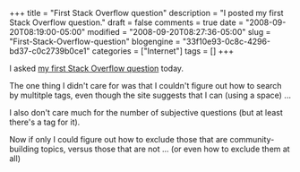 +++
title = "First Stack Overflow question"
description = "I posted my first Stack Overflow question."
draft = false
comments = true
date = "2008-09-20T08:19:00-05:00"
modified = "2008-09-20T08:27:36-05:00"
slug = "First-Stack-Overflow-question"
blogengine = "33f10e93-0c8c-4296-bd37-c0c2739b0ce1"
categories = ["Internet"]
tags = []
+++

<p>
I asked <a href="http://stackoverflow.com/questions/108010/parse-multiple-xml-files-with-aspnet-c-and-return-those-with-particular-element" target="_blank">my first Stack Overflow question</a> today.
</p>
<p>
The one thing I didn&#39;t care for was that I couldn&#39;t figure out how to search by multitple tags, even though the site suggests that I can (using a space) ...
</p>
<p>
I also don&#39;t care much for the number of subjective questions (but at least there&#39;s a tag for it).
</p>
<p>
Now if only I could figure out how to exclude those that are community-building topics, versus those that are not ... (or even how to exclude them at all)
</p>

